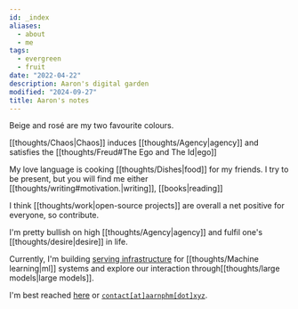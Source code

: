 ```yaml
---
id: _index
aliases:
  - about
  - me
tags:
  - evergreen
  - fruit
date: "2022-04-22"
description: Aaron's digital garden
modified: "2024-09-27"
title: Aaron's notes
---
```

Beige and <span class="rose">rosé</span> are my two favourite colours.

[[thoughts/Chaos|Chaos]] induces [[thoughts/Agency|agency]] and satisfies the [[thoughts/Freud#The Ego and The Id|ego]]

My love language is cooking [[thoughts/Dishes|food]] for my friends. I try to be present, but you will find me either [[thoughts/writing#motivation.|writing]], [[books|reading]]

I think [[thoughts/work|open-source projects]] are overall a net positive for everyone, so contribute.

I'm pretty bullish on high [[thoughts/Agency|agency]] and fulfil one's [[thoughts/desire|desire]] in life.

Currently, I'm building [serving infrastructure](https://bentoml.com) for [[thoughts/Machine learning|ml]] systems and explore our interaction  through[[thoughts/large models|large models]].

I'm best reached [here](https://twitter.com/aarnphm_) or [`contact[at]aarnphm[dot]xyz`](mailto:contact@aarnphm.xyz).

<!-- I'm looking for someone genuinely curious about the world who has achieved what I often refer to as a managed obsession with their craft. -->
<!---->
<!-- Software is a net positive; our only limitation is our biological computer. A symbiotic relationship with silicon would significantly improve our capacity to ingest information flow and capture the essence of intelligence. -->
<!---->
<!-- I do think consciousness is what you make of it. The values you gather through experience are curated largely based on your environment, and Zarathustra guides you on acting morally. People are innately good, but circumstances make them act a certain way.  -->
<!---->
<!-- Heartbreaks are also what you make of them. Relationships teach you how to gently treat someone as one of your own; they also bash and crush your heart, as if the world is crumbling in front of your eyes. But it is okay; relationships are what we deem worth giving meaning to the absurdity of life. -->
<!---->
<!-- I also like taking long walks and hosting functions. I love cooking for people, which is how my mom expressed her love to me. I don't think of working to make ends meet. I care a lot about what I work on, and fortunately, I got to work at what I care about most: formalising knowledge (software as a catalyst to achieve this dream). How one cooks their eggs tells a lot about how a person treats others. -->
